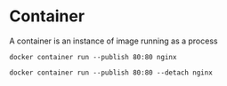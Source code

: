 # Container

A container is an instance of image running as a process

```
docker container run --publish 80:80 nginx
```

```
docker container run --publish 80:80 --detach nginx
```
